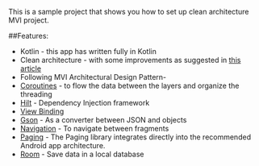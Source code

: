 This is a sample project that shows you how to set up clean architecture MVI project.

##Features:

- Kotlin - this app has written fully in Kotlin
- Clean architecture - with some improvements as suggested
  in [this article]([https://proandroiddev.com/mvvm-with-clean-architecture-c2c021e05c89](https://proandroiddev.com/clean-architecture-on-android-using-feature-modules-mvvm-view-slices-and-kotlin-e9ed18e64d83))
- Following MVI Architectural Design Pattern-
- [Coroutines](https://developer.android.com/kotlin/coroutines) - to flow the data between the
  layers and organize the threading
- [Hilt](https://dagger.dev/hilt/) - Dependency Injection framework
- [View Binding](https://developer.android.com/topic/libraries/view-binding)
- [Gson](https://github.com/google/gson) - As a converter between JSON and objects
- [Navigation](https://developer.android.com/guide/navigation) - To navigate between fragments
- [Paging](https://developer.android.com/topic/libraries/architecture/paging/v3-overview) - The
  Paging library integrates directly into the recommended Android app architecture.
- [Room](https://developer.android.com/training/data-storage/room) - Save data in a local database
